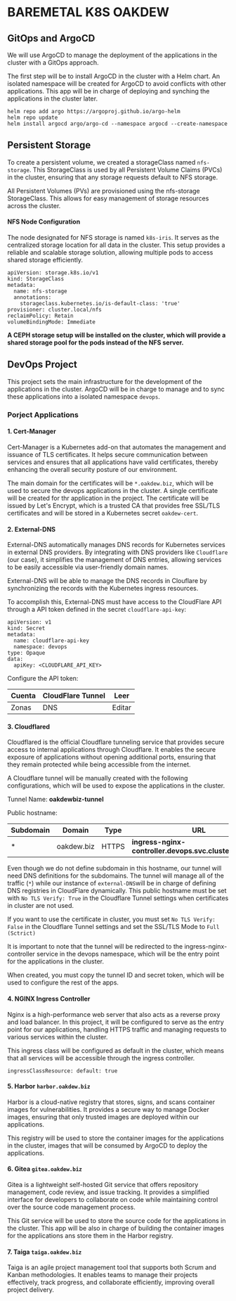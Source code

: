 # BAREMETAL K8S OAKDEW

## GitOps and ArgoCD

We will use ArgoCD to manage the deployment of the applications in the cluster with a GitOps approach.

The first step will be to install ArgoCD in the cluster with a Helm chart. An isolated namespace will be created for ArgoCD to avoid conflicts with other applications. This app will be in charge of deploying and synching the applications in the cluster later.

```
helm repo add argo https://argoproj.github.io/argo-helm
helm repo update
helm install argocd argo/argo-cd --namespace argocd --create-namespace
```

## Persistent Storage

To create a persistent volume, we created a storageClass named `nfs-storage`. This StorageClass is used by all Persistent Volume Claims (PVCs) in the cluster, ensuring that any storage requests default to NFS storage.

All Persistent Volumes (PVs) are provisioned using the nfs-storage StorageClass. This allows for easy management of storage resources across the cluster.

#### NFS Node Configuration

The node designated for NFS storage is named `k8s-iris`. It serves as the centralized storage location for all data in the cluster. This setup provides a reliable and scalable storage solution, allowing multiple pods to access shared storage efficiently.

```
apiVersion: storage.k8s.io/v1
kind: StorageClass
metadata:
  name: nfs-storage
  annotations:
    storageclass.kubernetes.io/is-default-class: 'true'
provisioner: cluster.local/nfs
reclaimPolicy: Retain
volumeBindingMode: Immediate
```

**A CEPH storage setup will be installed on the cluster, which will provide a shared storage pool for the pods instead of the NFS server.**

## DevOps Project

This project sets the main infrastructure for the development of the applications in the cluster. ArgoCD will be in charge to manage and to sync these applications into a isolated namespace `devops`.

### Porject Applications

#### 1. Cert-Manager

Cert-Manager is a Kubernetes add-on that automates the management and issuance of TLS certificates. It helps secure communication between services and ensures that all applications have valid certificates, thereby enhancing the overall security posture of our environment.

The main domain for the certificates will be `*.oakdew.biz`, which will be used to secure the devops applications in the cluster. A single certificate will be created for thr application in the project. The certificate will be issued by Let's Encrypt, which is a trusted CA that provides free SSL/TLS certificates and will be stored in a Kubernetes secret `oakdew-cert`.

#### 2. External-DNS

External-DNS automatically manages DNS records for Kubernetes services in external DNS providers. By integrating with DNS providers like `Cloudflare` (our case), it simplifies the management of DNS entries, allowing services to be easily accessible via user-friendly domain names.

External-DNS will be able to manage the DNS records in Clouflare by synchronizing the records with the Kubernetes ingress resources.

To accomplish this, External-DNS must have access to the CloudFlare API through a API token defined in the secret `cloudflare-api-key`:

```
apiVersion: v1
kind: Secret
metadata:
  name: cloudflare-api-key
  namespace: devops
type: Opaque
data:
  apiKey: <CLOUDFLARE_API_KEY>
```

Configure the API token:

| Cuenta | CloudFlare Tunnel | Leer   |
| ------ | ----------------- | ------ |
| Zonas  | DNS               | Editar |

#### 3. Cloudflared

Cloudflared is the official Cloudflare tunneling service that provides secure access to internal applications through Cloudflare. It enables the secure exposure of applications without opening additional ports, ensuring that they remain protected while being accessible from the internet.

A Cloudflare tunnel will be manually created with the following configurations, which will be used to expose the applications in the cluster.

Tunnel Name: **oakdewbiz-tunnel**

Public hostname:

| Subdomain | Domain     | Type  | URL                                                       |
| --------- | ---------- | ----- | --------------------------------------------------------- |
| \*        | oakdew.biz | HTTPS | **ingress-nginx-controller.devops.svc.cluster.local:443** |

Even though we do not define subdomain in this hostname, our tunnel will need DNS definitions for the subdomains. The tunnel will manage all of the traffic (`*`) while our instance of `external-DNS`will be in charge of defining DNS registries in CloudFlare dynamically. This public hostname must be set with `No TLS Verify: True` in the Cloudflare Tunnel settings when certificates in cluster are not used.

If you want to use the certificate in cluster, you must set `No TLS Verify: False` in the Cloudflare Tunnel settings and set the SSL/TLS
Mode to `Full (Sctrict)`

It is important to note that the tunnel will be redirected to the ingress-nginx-controller service in the devops namespace, which will be the entry point for the applications in the cluster.

When created, you must copy the tunnel ID and secret token, which will be used to configure the rest of the apps.

#### 4. NGINX Ingress Controller

Nginx is a high-performance web server that also acts as a reverse proxy and load balancer. In this project, it will be configured to serve as the entry point for our applications, handling HTTPS traffic and managing requests to various services within the cluster.

This ingress class will be configured as default in the cluster, which means that all services will be accessible through the ingress controller.

```
ingressClassResource: default: true
```

#### 5. Harbor `harbor.oakdew.biz`

Harbor is a cloud-native registry that stores, signs, and scans container images for vulnerabilities. It provides a secure way to manage Docker images, ensuring that only trusted images are deployed within our applications.

This registry will be used to store the container images for the applications in the cluster, images that will be consumed by ArgoCD to deploy the applications.

#### 6. Gitea `gitea.oakdew.biz`

Gitea is a lightweight self-hosted Git service that offers repository management, code review, and issue tracking. It provides a simplified interface for developers to collaborate on code while maintaining control over the source code management process.

This Git service will be used to store the source code for the applications in the cluster. This app will be also in charge of building the container images for the applications ans store them in the Harbor registry.

#### 7. Taiga `taiga.oakdew.biz`

Taiga is an agile project management tool that supports both Scrum and Kanban methodologies. It enables teams to manage their projects effectively, track progress, and collaborate efficiently, improving overall project delivery.
